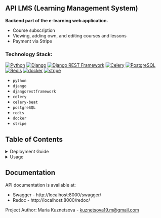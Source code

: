 ## API LMS (Learning Management System)
**Backend part of the e-learning web application.**
- Course subscription
- Viewing, adding own, and editing courses and lessons
- Payment via Stripe
### Technology Stack:
[![Python](https://img.shields.io/badge/Python-3.12-blue?logo=python)](https://www.python.org/)
[![Django](https://img.shields.io/badge/Django-5.0.4-blue?logo=Django)](https://www.djangoproject.com/)
[![Django REST Framework](https://img.shields.io/badge/DRF-3.15.1-blue)](https://www.django-rest-framework.org/)
[![Celery](https://img.shields.io/badge/Celery-5.4.0-blue?logo=Celery)](https://docs.celeryq.dev/en/stable/)
[![PostgreSQL](https://img.shields.io/badge/PostgreSQL-464646?logo=PostgreSQL)](https://www.postgresql.org/)
[![Redis](https://img.shields.io/badge/Redis-5.0.4-blue?logo=Redis)](https://redis.io/)
[![docker](https://img.shields.io/badge/-Docker-464646?logo=docker)](https://www.docker.com/)
[![stripe](https://img.shields.io/badge/Stripe-9.3.0-blue?style=flat-square&logo=stripe)](https://stripe.com/)

- `python`
- `django`
- `djangorestframework`
- `celery`
- `celery-beat`
- `postgreSQL`
- `redis`
- `docker`
- `stripe`

## Table of Contents

<details>
<summary>Deployment Guide</summary>

#### 1. Clone the project:
```
git clone https://github.com/MSk1901/habits.git
```
#### 2. Navigate to the project root directory
#### 3. Set up environment variables:

   1. Create a file named `.env` in the root directory
   2. Copy the contents of the `.env.sample` file into it and replace the values with your own
   3. For the project to work correctly in the local development environment, set the value of `DEBUG=True` to automatically handle static files and provide detailed error messages.


#### 4. Run the command to build and start Docker containers:
```
docker-compose up -d --build
```
</details>

<details>
<summary>Usage</summary>

#### 1. Admin Panel:
To access the admin panel, create a superuser

1. You will need to view the list of running containers and copy the container id of the app container
    ```
    docker ps
    ```
    Example output:
    ```
    CONTAINER ID   IMAGE                                                         
    e5e38dccec3d   drf-lms-app                
    ```
2. Then execute the command to enter the container and execute commands available in its environment
    ```
    docker exec -it <container id> bash
    ```
3. To create a superuser (admin), execute the command
    ```
    python3 manage.py createsuperuser
    ```
   You can view the superuser's email and password for logging into the admin panel in the `/users/management/commands/csu.py` file. If desired, you can set your own email and password.


4. Open the administrative panel at http://localhost:8000/admin/ and enter the email and password of the superuser

    
#### 2. User Registration:
1. User registration is available at the endpoint http://localhost:8000/users/
2. Send a POST request with an email and password in the request body, for example
    ```
    {
        "email": "user@example.com",
        "password": "Somepassword"
    }
    ```
#### 3. User Authentication:
1. User authentication is available at the endpoint http://localhost:8000/users/login/
2. Send a POST request with the email and password of the previously created user in the request body
3. In the response body, you will receive a Bearer token for further authentication
    ```
    {
        "refresh": "eyJhbGciOiJIUzI",
        "access": "eyJhbGciOiJIUzI1"
    }
    ```
   Copy the access token
#### 4. Entity Creation:
! Note. Entity management is available only to authenticated users.

The Bearer token is passed in the request header. To specify it, you can:
- use a third-party application to interact with the API, such as `Postman`
- authenticate through `swagger` by clicking the `Authorize` button

The token value is specified in the format `Bearer <token value>`
1. Course with lessons creation  
Available at the endpoint http://localhost:8000/course/ (POST method)  
Example request body:
    ```
    {
        "title": "Django",
        "description": "Django Course",
        "lessons": [
                     {
                       "title": "Lesson 1. Introduction",
                       "description": "What is Django",
                       "video_url": "https://www.youtube.com/watch?v=L-FyeHQwo4U&",
                     }
                   ]
   }
    ```
   Link validation is configured for `video_url` within this project. Only links to YouTube can be provided


2. Stripe Payment Creation  
Available at the endpoint http://localhost:8000/users/payment/ (POST method)  
Example request body:
    ```
    {
        "amount": 10000, # specify an integer value (in rubles)
        "method": "card",
        "course_subject": 1 # id of the course for payment
    }
    ```
    You can create a payment for a course or a separate lesson by specifying either `course_subject` or `lesson_subject`  
In the response body, you will receive a link to Stripe payment, where you can enter your card details
     
#### 5. Other Interaction Methods:
You can find all interaction methods in the documentation
</details>

## Documentation
API documentation is available at:
- Swagger - http://localhost:8000/swagger/
- Redoc - http://localhost:8000/redoc/



Project Author: Maria Kuznetsova - [kuznetsova19.m@gmail.com](mailto:kuznetsova19.m@gmail.com)
                   